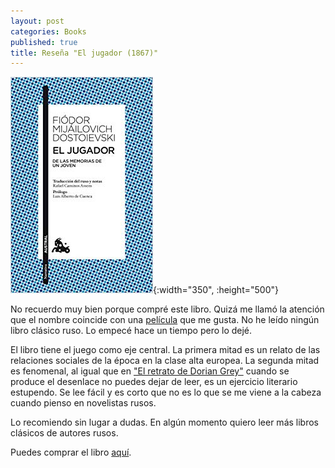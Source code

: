 ```yaml
---
layout: post
categories: Books
published: true
title: Reseña "El jugador (1867)"
---
```

![](/assets/eljugadordelasmemoriasdeunjovenclsica.jpg){:width="350", :height="500"}

No recuerdo muy bien porque compré este libro. Quizá me llamó la atención que el nombre coincide con una [película](https://www.filmaffinity.com/es/film688669.html) que me gusta. No he leído ningún libro clásico ruso. Lo empecé hace un tiempo pero lo dejé.

El libro tiene el juego como eje central. La primera mitad es un relato de las relaciones sociales de la época en la clase alta europea. La segunda mitad es fenomenal, al igual que en ["El retrato de Dorian Grey"](/books/2019/08/31/elretratodedoriangrayclsica.html) cuando se produce el desenlace no puedes dejar de leer, es un ejercicio literario estupendo. Se lee fácil y es corto que no es lo que se me viene a la cabeza cuando pienso en novelistas rusos.

Lo recomiendo sin lugar a dudas. En algún momento quiero leer más libros clásicos de autores rusos.

Puedes comprar el libro [aquí](https://amazon.es/dp/846703601X).

